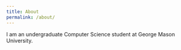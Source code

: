 ```yaml
---
title: About
permalink: /about/
---
```


I am an undergraduate Computer Science student at George Mason University.
